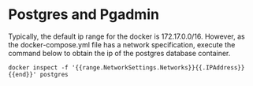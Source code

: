 # Postgres and Pgadmin

Typically, the default ip range for the docker is 172.17.0.0/16. 
However, as the docker-compose.yml file has a network specification, 
execute the command below to obtain the ip of the postgres database container.

``` 
docker inspect -f '{{range.NetworkSettings.Networks}}{{.IPAddress}}{{end}}' postgres 
```

